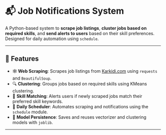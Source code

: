 # 📬 Job Notifications System

A Python-based system to **scrape job listings**, **cluster jobs based on required skills**, and **send alerts to users** based on their skill preferences. Designed for daily automation using `schedule`.

---

## 📌 Features

- 🕸️ **Web Scraping**: Scrapes job listings from [Karkidi.com](https://www.karkidi.com) using `requests` and `BeautifulSoup`.
- 🔍 **Clustering**: Groups jobs based on required skills using KMeans clustering.
- 🤖 **Skill Matching**: Alerts users if newly scraped jobs match their preferred skill keywords.
- 📅 **Daily Scheduler**: Automates scraping and notifications using the `schedule` module.
- 💾 **Model Persistence**: Saves and reuses vectorizer and clustering models with `joblib`.

---


